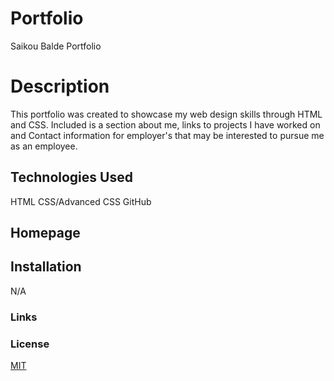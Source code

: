 # Portfolio
Saikou Balde Portfolio

# Description
This portfolio was created to showcase my web design skills through HTML and CSS. Included is a section about me, links to projects I have worked on and Contact information for employer's that may be interested to pursue me as an employee.

## Technologies Used

HTML
CSS/Advanced CSS
GitHub

## Homepage



## Installation
N/A

### Links


### License

[MIT](https://choosealicense.com/licenses/mit/)